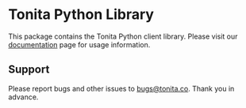 # Tonita Python Library
This package contains the Tonita Python client library. Please visit our [documentation](https://docs.tonita.co/) page for usage information.

## Support
Please report bugs and other issues to [bugs@tonita.co](mailto:bugs@tonita.co). Thank you in advance.

